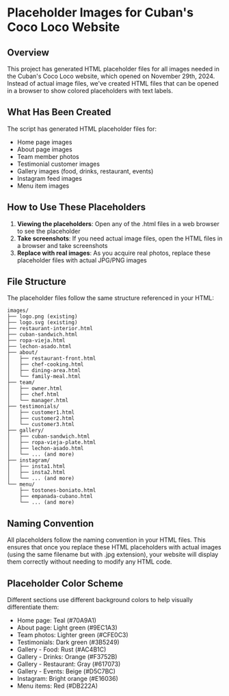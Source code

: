 # Placeholder Images for Cuban's Coco Loco Website

## Overview

This project has generated HTML placeholder files for all images needed in the Cuban's Coco Loco website, which opened on November 29th, 2024. Instead of actual image files, we've created HTML files that can be opened in a browser to show colored placeholders with text labels.

## What Has Been Created

The script has generated HTML placeholder files for:

- Home page images
- About page images
- Team member photos
- Testimonial customer images
- Gallery images (food, drinks, restaurant, events)
- Instagram feed images
- Menu item images

## How to Use These Placeholders

1. **Viewing the placeholders**: Open any of the .html files in a web browser to see the placeholder
2. **Take screenshots**: If you need actual image files, open the HTML files in a browser and take screenshots
3. **Replace with real images**: As you acquire real photos, replace these placeholder files with actual JPG/PNG images

## File Structure

The placeholder files follow the same structure referenced in your HTML:

```
images/
├── logo.png (existing)
├── logo.svg (existing)
├── restaurant-interior.html
├── cuban-sandwich.html
├── ropa-vieja.html
├── lechon-asado.html
├── about/
│   ├── restaurant-front.html
│   ├── chef-cooking.html
│   ├── dining-area.html
│   └── family-meal.html
├── team/
│   ├── owner.html
│   ├── chef.html
│   └── manager.html
├── testimonials/
│   ├── customer1.html
│   ├── customer2.html
│   └── customer3.html
├── gallery/
│   ├── cuban-sandwich.html
│   ├── ropa-vieja-plate.html
│   ├── lechon-asado.html
│   └── ... (and more)
├── instagram/
│   ├── insta1.html
│   ├── insta2.html
│   └── ... (and more)
└── menu/
    ├── tostones-boniato.html
    ├── empanada-cubano.html
    └── ... (and more)
```

## Naming Convention

All placeholders follow the naming convention in your HTML files. This ensures that once you replace these HTML placeholders with actual images (using the same filename but with .jpg extension), your website will display them correctly without needing to modify any HTML code.

## Placeholder Color Scheme

Different sections use different background colors to help visually differentiate them:

- Home page: Teal (#70A9A1)
- About page: Light green (#9EC1A3)
- Team photos: Lighter green (#CFE0C3)
- Testimonials: Dark green (#3B5249)
- Gallery - Food: Rust (#AC4B1C)
- Gallery - Drinks: Orange (#F3752B)
- Gallery - Restaurant: Gray (#617073)
- Gallery - Events: Beige (#D5C7BC)
- Instagram: Bright orange (#E16036)
- Menu items: Red (#DB222A)
